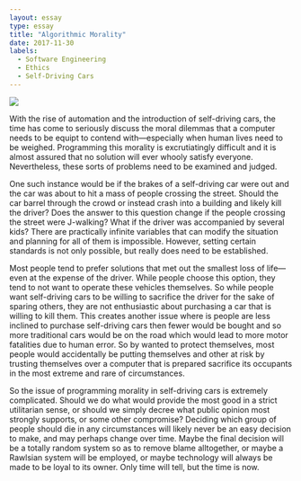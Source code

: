 ```yaml
---
layout: essay
type: essay
title: "Algorithmic Morality"
date: 2017-11-30
labels:
  - Software Engineering
  - Ethics
  - Self-Driving Cars
---
```


<img class="ui tiny left circular floated image" src="https://media.wired.com/photos/592684aa8d4ebc5ab806a8da/master/pass/GettyImages-477369638-1.jpg">

With the rise of automation and the introduction of self-driving cars, the time has come to seriously discuss the moral dilemmas that a 
computer needs to be equipt to contend with—especially when human lives need to be weighed. Programming this morality is excrutiatingly 
difficult and it is almost assured that no solution will ever whooly satisfy everyone. Nevertheless, these sorts of problems need to be 
examined and judged. 

One such instance would be if the brakes of a self-driving car were out and the car was about to hit a mass of people crossing the street. 
Should the car barrel through the crowd or instead crash into a building and likely kill the driver? Does the answer to this question change
if the people crossing the street were J-walking? What if the driver was accompanied by several kids? There are practically infinite 
variables that can modify the situation and planning for all of them is impossible. However, setting certain standards is not only possible,
but really does need to be established. 

Most people tend to prefer solutions that met out the smallest loss of life—even at the expense of the driver. While people choose this 
option, they tend to not want to operate these vehicles themselves. So while people want self-driving cars to be willing to sacrifice 
the driver for the sake of sparing others, they are not enthusiastic about purchasing a car that is willing to kill them. This creates
another issue where is people are less inclined to purchase self-driving cars then fewer would be bought and so more traditional cars
would be on the road which would lead to more motor fatalities due to human error. So by wanted to protect themselves, most people would 
accidentally be putting themselves and other at risk by trusting themselves over a computer that is prepared sacrifice its occupants in the
most extreme and rare of circumstances. 

So the issue of programming morality in self-driving cars is extremely complicated. Should we do what would provide the most good in a
strict utilitarian sense, or should we simply decree what public opinion most strongly supports, or some other compromise? Deciding which
group of people should die in any circumstances will likely never be an easy decision to make, and may perhaps change over time. Maybe
the final decision will be a totally random system so as to remove blame alltogether, or maybe a Rawlsian system will be employed, or maybe
technology will always be made to be loyal to its owner. Only time will tell, but the time is now. 
